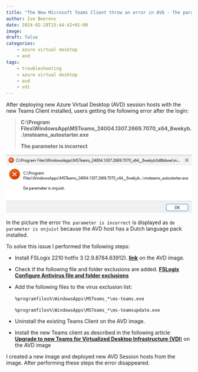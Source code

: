 ```yaml
---
title: "The New Microsoft Teams Client throw an error in AVD - The parameter is incorrect"
author: Ivo Beerens
date: 2024-02-28T15:44:42+01:00
image: 
draft: false
categories:
    - azure virtual desktop
    - avd
tags:
    - troubleshooting
    - azure virtual desktop
    - avd
    - vdi
---
```


After deploying new Azure Virtual Desktop (AVD) session hosts with the new Teams Client installed, users getting the following error after the login:

> **C:\Program Files\WindowsApp\MSTeams_24004.1307.2669.7070_x64_8wekyb..\msteams_autostarter.exe**
>
> **The parameter is incorrect**

![newsletter](images/Screenshot%202024-02-28%20101737.png)

In the picture the error `The parameter is incorrect` is displayed as `de parameter is onjuist` because the AVD host has a Dutch language pack installed.

To solve this issue I performed the following steps:
- Install FSLogix 2210 hotfix 3 (2.9.8784.63912). [**link**](https://learn.microsoft.com/en-us/fslogix/overview-release-notes#fslogix-2210-hotfix-3-29878463912) on the AVD image.
- Check if the following file and folder exclusions are added. [**FSLogix Configure Antivirus file and folder exclusions**](https://learn.microsoft.com/en-us/fslogix/overview-prerequisites#configure-antivirus-file-and-folder-exclusions)
- Add the following files to the virus exclusion list:

    `%programfiles%\WindowsApps\MSTeams_*\ms-teams.exe`

    `%programfiles%\WindowsApps\MSTeams_*\ms-teamsupdate.exe`
- Uninstall the existing Teams Client on the AVD image.
- Install the new Teams client as described in the following article [**Upgrade to new Teams for Virtualized Desktop Infrastructure (VDI**)](https://learn.microsoft.com/en-us/microsoftteams/new-teams-vdi-requirements-deploy) on the AVD image

I created a new image and deployed new AVD Session hosts from the image. After performing these steps the error disappeared.
